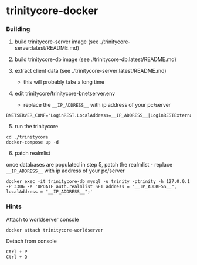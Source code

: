 # trinitycore-docker

### Building

1. build trinitycore-server image (see ./trinitycore-server:latest/README.md)

2. build trinitycore-db image (see ./trinitycore-db:latest/README.md)

3. extract client data (see ./trinitycore-server:latest/README.md)
   - this will probably take a long time

4. edit trinitycore/trinitycore-bnetserver.env
   - replace the `__IP_ADDRESS__` with ip address of your pc/server

```
BNETSERVER_CONF='LoginREST.LocalAddress=__IP_ADDRESS__|LoginRESTExternalAddress=__IP_ADDRESS__'
```

5. run the trinitycore

```
cd ./trinitycore
docker-compose up -d
```

6. patch realmlist

once databases are populated in step 5, patch the realmlist - replace `__IP_ADDRESS__` with ip address of your pc/server

```
docker exec -it trinitycore-db mysql -u trinity -ptrinity -h 127.0.0.1 -P 3306 -e 'UPDATE auth.realmlist SET address = "__IP_ADDRESS__", localAddress = "__IP_ADDRESS__";'
```

### Hints

Attach to worldserver console

```
docker attach trinitycore-worldserver
```


Detach from console

```
Ctrl + P
Ctrl + Q
```
